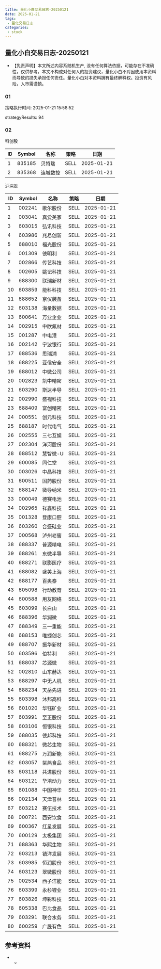 ```yaml
---
title: 量化小白交易日志-20250121
date: 2025-01-21
tags:
 - 量化交易日志
categories: 
 - stock
---
```


## 量化小白交易日志-20250121

- 【免责声明】本文所述内容系随机生产, 没有任何算法依据，可能存在不准确性，仅供参考。本文不构成对任何人的投资建议，量化小白不对因使用本资料而导致的损失承担任何责任。量化小白对本资料拥有最终解释权。投资有风险，入市需谨慎。

### 01

策略执行时间: 2025-01-21 15:58:52

strategyResults: 94

### 02

科创股

|ID|Symbol|名称|策略|日期|
| ---- | ---- | ---- | ---- | ---- |
|1|835185|贝特瑞|SELL|2025-01-21|
|2|835368|连城数控|SELL|2025-01-21|

沪深股

|ID|Symbol|名称|策略|日期|
| ---- | ---- | ---- | ---- | ---- |
|1|002241|歌尔股份|SELL|2025-01-21|
|2|003041|真爱美家|SELL|2025-01-21|
|3|603015|弘讯科技|SELL|2025-01-21|
|4|603986|兆易创新|SELL|2025-01-21|
|5|688010|福光股份|SELL|2025-01-21|
|6|001309|德明利|SELL|2025-01-21|
|7|002866|传艺科技|SELL|2025-01-21|
|8|002605|姚记科技|SELL|2025-01-21|
|9|688300|联瑞新材|SELL|2025-01-21|
|10|603859|能科科技|SELL|2025-01-21|
|11|688652|京仪装备|SELL|2025-01-21|
|12|603138|海量数据|SELL|2025-01-21|
|13|600641|万业企业|SELL|2025-01-21|
|14|002915|中欣氟材|SELL|2025-01-21|
|15|001287|中电港|SELL|2025-01-21|
|16|002142|宁波银行|SELL|2025-01-21|
|17|688536|思瑞浦|SELL|2025-01-21|
|18|688225|亚信安全|SELL|2025-01-21|
|19|688012|中微公司|SELL|2025-01-21|
|20|002823|凯中精密|SELL|2025-01-21|
|21|603290|斯达半导|SELL|2025-01-21|
|22|002990|盛视科技|SELL|2025-01-21|
|23|688409|富创精密|SELL|2025-01-21|
|24|000551|创元科技|SELL|2025-01-21|
|25|688187|时代电气|SELL|2025-01-21|
|26|002555|三七互娱|SELL|2025-01-21|
|27|002304|洋河股份|SELL|2025-01-21|
|28|688512|慧智微-U|SELL|2025-01-21|
|29|600085|同仁堂|SELL|2025-01-21|
|30|003026|中晶科技|SELL|2025-01-21|
|31|600511|国药股份|SELL|2025-01-21|
|32|688147|微导纳米|SELL|2025-01-21|
|33|000049|德赛电池|SELL|2025-01-21|
|34|002965|祥鑫科技|SELL|2025-01-21|
|35|001328|登康口腔|SELL|2025-01-21|
|36|603260|合盛硅业|SELL|2025-01-21|
|37|000568|泸州老窖|SELL|2025-01-21|
|38|688337|普源精电|SELL|2025-01-21|
|39|688261|东微半导|SELL|2025-01-21|
|40|688271|联影医疗|SELL|2025-01-21|
|41|688082|盛美上海|SELL|2025-01-21|
|42|688177|百奥泰|SELL|2025-01-21|
|43|605098|行动教育|SELL|2025-01-21|
|44|600588|用友网络|SELL|2025-01-21|
|45|603099|长白山|SELL|2025-01-21|
|46|688396|华润微|SELL|2025-01-21|
|47|688349|三一重能|SELL|2025-01-21|
|48|688153|唯捷创芯|SELL|2025-01-21|
|49|688707|振华新材|SELL|2025-01-21|
|50|603596|伯特利|SELL|2025-01-21|
|51|688037|芯源微|SELL|2025-01-21|
|52|002810|山东赫达|SELL|2025-01-21|
|53|688297|中无人机|SELL|2025-01-21|
|54|688234|天岳先进|SELL|2025-01-21|
|55|603398|沐邦高科|SELL|2025-01-21|
|56|601020|华钰矿业|SELL|2025-01-21|
|57|603991|至正股份|SELL|2025-01-21|
|58|603106|恒银科技|SELL|2025-01-21|
|59|688035|德邦科技|SELL|2025-01-21|
|60|688321|微芯生物|SELL|2025-01-21|
|61|688275|万润新能|SELL|2025-01-21|
|62|603057|紫燕食品|SELL|2025-01-21|
|63|603118|共进股份|SELL|2025-01-21|
|64|603121|华培动力|SELL|2025-01-21|
|65|601088|中国神华|SELL|2025-01-21|
|66|002134|天津普林|SELL|2025-01-21|
|67|603212|赛伍技术|SELL|2025-01-21|
|68|000721|西安饮食|SELL|2025-01-21|
|69|600367|红星发展|SELL|2025-01-21|
|70|600129|太极集团|SELL|2025-01-21|
|71|688363|华熙生物|SELL|2025-01-21|
|72|603213|镇洋发展|SELL|2025-01-21|
|73|603985|恒润股份|SELL|2025-01-21|
|74|603123|翠微股份|SELL|2025-01-21|
|75|002534|西子洁能|SELL|2025-01-21|
|76|603399|永杉锂业|SELL|2025-01-21|
|77|603826|坤彩科技|SELL|2025-01-21|
|78|605338|巴比食品|SELL|2025-01-21|
|79|603291|联合水务|SELL|2025-01-21|
|80|600259|广晟有色|SELL|2025-01-21|

## 参考资料

- -